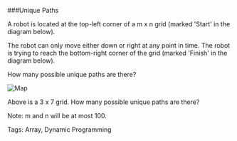 ###Unique Paths

A robot is located at the top-left corner of a m x n grid (marked 'Start' in the diagram below).

The robot can only move either down or right at any point in time. The robot is trying to reach the bottom-right corner of the grid (marked 'Finish' in the diagram below).

How many possible unique paths are there?

![Map](http://leetcode.com/wp-content/uploads/2014/12/robot_maze.png)

Above is a 3 x 7 grid. How many possible unique paths are there? 

Note: m and n will be at most 100.

Tags: Array, Dynamic Programming
